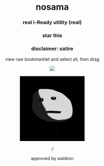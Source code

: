 <h1 align="center">nosama</h1>
<h3 align="center">real i-Ready utility (real)</h3>
<h3 align="center">star this</h3>
<h3 align="center">disclaimer: satire</h3>
<p align="center">view raw bookmarklet and select all, then drag</p>
<p align="center">
        <a href="https://discord.gg/BWNZpSBJJ8">
	       <img src="https://img.shields.io/discord/1192248054691151882?label=discord&logo=discord">
        </a>
</p>
<p align="center">
<img width="212" height="212" src="https://github.com/Orphanlol/iReady-fr/blob/main/img/weird.jpg">
</p>
<p align="center">:/</p>
<p align="center">approved by waldron</</p>
